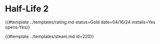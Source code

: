 # Half-Life 2

{{#template ../templates/rating.md status=Gold date=04/16/24 installs=Yes opens-Yes}}

{{#template ../templates/steam.md id=220}}
